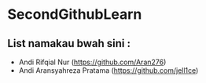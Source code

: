 # SecondGithubLearn

## List namakau bwah sini :
- Andi Rifqial Nur (https://github.com/Aran276)
- Andi Aransyahreza Pratama (https://github.com/jell1ce)
